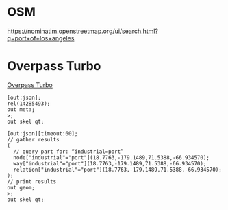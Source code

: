 # OSM

https://nominatim.openstreetmap.org/ui/search.html?q=port+of+los+angeles


# Overpass Turbo

[Overpass Turbo](https://overpass-turbo.eu/)

```
[out:json];
rel(14285493);
out meta;
>;
out skel qt;
```

```
[out:json][timeout:60];
// gather results
(
  // query part for: “industrial=port”
  node["industrial"="port"](18.7763,-179.1489,71.5388,-66.934570);
  way["industrial"="port"](18.7763,-179.1489,71.5388,-66.934570);
  relation["industrial"="port"](18.7763,-179.1489,71.5388,-66.934570);
);
// print results
out geom;
>;
out skel qt;
```